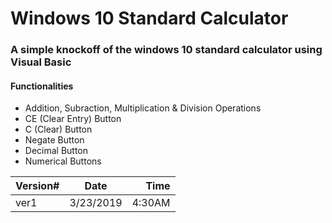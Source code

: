 # Windows 10 Standard Calculator
### A simple knockoff of the windows 10 standard calculator using Visual Basic



#### Functionalities
* Addition, Subraction, Multiplication & Division Operations
* CE (Clear Entry) Button
* C (Clear) Button
* Negate Button
* Decimal Button
* Numerical Buttons

| Version#       | Date          | Time |
| ------------- |:-------------:| -----:|
| ver1     |  3/23/2019 |  4:30AM |


